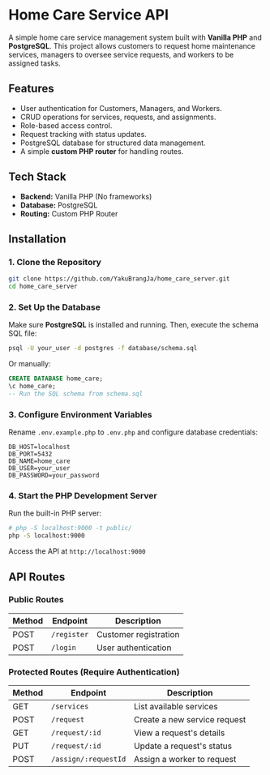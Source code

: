 # Home Care Service API

A simple home care service management system built with **Vanilla PHP** and **PostgreSQL**. This project allows customers to request home maintenance services, managers to oversee service requests, and workers to be assigned tasks.

## Features
- User authentication for Customers, Managers, and Workers.
- CRUD operations for services, requests, and assignments.
- Role-based access control.
- Request tracking with status updates.
- PostgreSQL database for structured data management.
- A simple **custom PHP router** for handling routes.

## Tech Stack
- **Backend:** Vanilla PHP (No frameworks)
- **Database:** PostgreSQL
- **Routing:** Custom PHP Router

## Installation
### 1. Clone the Repository
```sh
git clone https://github.com/YakuBrangJa/home_care_server.git
cd home_care_server
```

### 2. Set Up the Database
Make sure **PostgreSQL** is installed and running. Then, execute the schema SQL file:
```sh
psql -U your_user -d postgres -f database/schema.sql
```
Or manually:
```sql
CREATE DATABASE home_care;
\c home_care;
-- Run the SQL schema from schema.sql
```

### 3. Configure Environment Variables
Rename `.env.example.php` to `.env.php` and configure database credentials:
```env
DB_HOST=localhost
DB_PORT=5432
DB_NAME=home_care
DB_USER=your_user
DB_PASSWORD=your_password
```

### 4. Start the PHP Development Server
Run the built-in PHP server:
```sh
# php -S localhost:9000 -t public/
php -S localhost:9000
```
Access the API at `http://localhost:9000`

## API Routes
### Public Routes
| Method | Endpoint          | Description            |
|--------|------------------|------------------------|
| POST   | `/register`      | Customer registration  |
| POST   | `/login`         | User authentication    |

### Protected Routes (Require Authentication)
| Method | Endpoint             | Description                  |
|--------|----------------------|------------------------------|
| GET    | `/services`          | List available services      |
| POST   | `/request`           | Create a new service request |
| GET    | `/request/:id`       | View a request's details     |
| PUT    | `/request/:id`       | Update a request's status    |
| POST   | `/assign/:requestId` | Assign a worker to request   |


